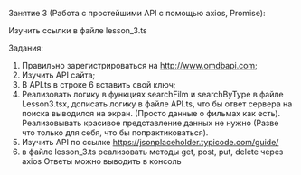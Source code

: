 Занятие 3 (Работа с простейшими API с помощью axios, Promise):

Изучить ссылки в файле lesson_3.ts

Задания:
1) Правильно зарегистрироваться на http://www.omdbapi.com;
2) Изучить API сайта;
3) В API.ts в строке 6 вставить свой ключ;
4) Реализовать логику в функциях searchFilm и searchByType в файле Lesson3.tsx, дописать логику в файле API.ts, 
что бы ответ сервера на поиска выводился на экран. (Просто данные о фильмах как есть).
Реализовывать красивое представление данных не нужно (Разве что только для себя, что бы попрактиковаться).
5) Изучить API по ссылке https://jsonplaceholder.typicode.com/guide/
6) в файле lesson_3.ts реализовать методы get, post, put, delete через axios
Ответы можно выводить в консоль